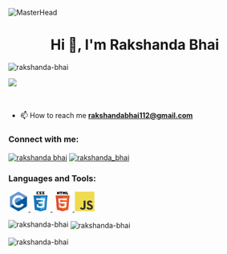 ![MasterHead](https://1.bp.blogspot.com/-7A4WynwLsMw/XbBpCXG8fHI/AAAAAAAAMt4/uOa1bpLskYgrwGbllhSu2SDj_Mig8SXJQCLcBGAsYHQ/s1600/2000_600px.gif)
<h1 align="center">Hi 👋, I'm Rakshanda Bhai</h1>
<p align="left"> <img src="https://komarev.com/ghpvc/?username=rakshanda-bhai&label=Profile%20views&color=0e75b6&style=flat" alt="rakshanda-bhai" /> </p>
<img align="right alt="coding" width="400" src="https://medium.com/geekculture/why-should-a-cs-and-non-cs-student-practice-competitive-programming-9fa1451fcab3">

<p align="left"> <a href="https://twitter.com/" target="blank"><img src="https://img.shields.io/twitter/follow/?logo=twitter&style=for-the-badge" alt="" /></a> </p>

- 📫 How to reach me **rakshandabhai112@gmail.com**

<h3 align="left">Connect with me:</h3>
<p align="left">
<a href="https://linkedin.com/in/rakshanda bhai" target="blank"><img align="center" src="https://raw.githubusercontent.com/rahuldkjain/github-profile-readme-generator/master/src/images/icons/Social/linked-in-alt.svg" alt="rakshanda bhai" height="30" width="40" /></a>
<a href="https://instagram.com/rakshanda_bhai" target="blank"><img align="center" src="https://raw.githubusercontent.com/rahuldkjain/github-profile-readme-generator/master/src/images/icons/Social/instagram.svg" alt="rakshanda_bhai" height="30" width="40" /></a>
</p>

<h3 align="left">Languages and Tools:</h3>
<p align="left"> <a href="https://www.cprogramming.com/" target="_blank" rel="noreferrer"> <img src="https://raw.githubusercontent.com/devicons/devicon/master/icons/c/c-original.svg" alt="c" width="40" height="40"/> </a> <a href="https://www.w3schools.com/css/" target="_blank" rel="noreferrer"> <img src="https://raw.githubusercontent.com/devicons/devicon/master/icons/css3/css3-original-wordmark.svg" alt="css3" width="40" height="40"/> </a> <a href="https://www.w3.org/html/" target="_blank" rel="noreferrer"> <img src="https://raw.githubusercontent.com/devicons/devicon/master/icons/html5/html5-original-wordmark.svg" alt="html5" width="40" height="40"/> </a> <a href="https://developer.mozilla.org/en-US/docs/Web/JavaScript" target="_blank" rel="noreferrer"> <img src="https://raw.githubusercontent.com/devicons/devicon/master/icons/javascript/javascript-original.svg" alt="javascript" width="40" height="40"/> </a> </p>

<p><img align="left" src="https://github-readme-stats.vercel.app/api/top-langs?username=rakshanda-bhai&show_icons=true&locale=en&layout=compact" alt="rakshanda-bhai" /></p>

<p>&nbsp;<img align="center" src="https://github-readme-stats.vercel.app/api?username=rakshanda-bhai&show_icons=true&locale=en" alt="rakshanda-bhai" /></p>

<p><img align="center" src="https://github-readme-streak-stats.herokuapp.com/?user=rakshanda-bhai&" alt="rakshanda-bhai" /></p>
